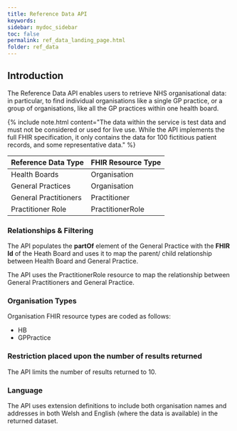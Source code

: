 ```yaml
---
title: Reference Data API
keywords: 
sidebar: mydoc_sidebar
toc: false
permalink: ref_data_landing_page.html
folder: ref_data
---
```


## Introduction 

The Reference Data API enables users to retrieve NHS organisational data: in particular, to find individual organisations like a single GP practice, or a group of organisations, like all the GP practices within one health board.

{% include note.html content="The data within the service is test data and must not be considered or used for live use. While the API implements the full FHIR specification, it only contains the data for 100 fictitious patient records, and some representative data." %}


| Reference Data Type | FHIR Resource Type | 
|-------|--------|
| Health Boards | Organisation |
| General Practices | Organisation |
| General Practitioners | Practitioner |
| Practitioner Role | PractitionerRole |

###	Relationships & Filtering

The API populates the **partOf** element of the General Practice with the **FHIR Id** of the Heath Board and uses it to map the parent/ child relationship between Health Board and General Practice. 

The API uses the PractitionerRole resource to map the relationship between General Practitioners and General Practice. 
### Organisation Types
Organisation FHIR resource types are coded as follows:
 * HB
 * GPPractice
 
###	Restriction placed upon the number of results returned

The API limits the number of results returned to 10.

### Language
The API uses extension definitions to include both organisation names and addresses in both Welsh and English (where the data is available) in the returned dataset. 


